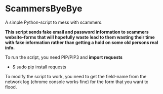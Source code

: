 # ScammersByeBye
A simple Python-script to mess with scammers.

**This script sends fake email and password information to scammers website-forms that will hopefully waste lead to them wasting their time with fake information rather than getting a hold on some old persons real info.**

To run the script, you need PIP/PIP3 and **import requests**
* $ sudo pip install requests

To modify the script to work, you need to get the field-name from the network log (chrome console works fine) for the form that you want to flood. 

